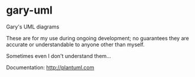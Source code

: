 # gary-uml
Gary's UML diagrams

These are for my use during ongoing development; no guarantees they are accurate or understandable to anyone other than myself.

Sometimes even I don't understand them...

Documentation: http://plantuml.com
